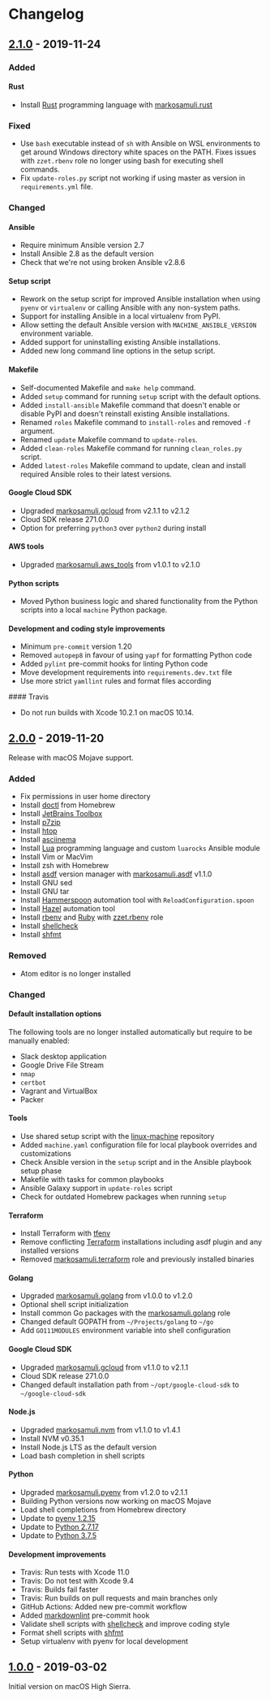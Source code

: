# Changelog

## [2.1.0] - 2019-11-24

### Added

#### Rust

- Install [Rust][rust] programming language with [markosamuli.rust]

[rust]: https://www.rust-lang.org/
[markosamuli.rust]: https://github.com/markosamuli/ansible-rust

### Fixed

- Use `bash` executable instead of `sh` with Ansible on WSL environments to
  get around Windows directory white spaces on the PATH. Fixes issues with
  `zzet.rbenv` role no longer using bash for executing shell commands.
- Fix `update-roles.py` script not working if using master as version in
  `requirements.yml` file.

### Changed

#### Ansible

- Require minimum Ansible version 2.7
- Install Ansible 2.8 as the default version
- Check that we're not using broken Ansible v2.8.6

#### Setup script

- Rework on the setup script for improved Ansible installation when using
  `pyenv` or `virtualenv` or calling Ansible with any non-system paths.
- Support for installing Ansible in a local virtualenv from PyPI.
- Allow setting the default Ansible version with `MACHINE_ANSIBLE_VERSION`
  environment variable.
- Added support for uninstalling existing Ansible installations.
- Added new long command line options in the setup script.

#### Makefile

- Self-documented Makefile and `make help` command.
- Added `setup` command for running `setup` script with the default options.
- Added `install-ansible` Makefile command that doesn't enable or disable PyPI
  and doesn't reinstall existing Ansible installations.
- Renamed `roles` Makefile command to `install-roles` and removed `-f` argument.
- Renamed `update` Makefile command to `update-roles`.
- Added `clean-roles` Makefile command for running `clean_roles.py` script.
- Added `latest-roles` Makefile command to update, clean and install required
  Ansible roles to their latest versions.

#### Google Cloud SDK

- Upgraded [markosamuli.gcloud] from v2.1.1 to v2.1.2
- Cloud SDK release 271.0.0
- Option for preferring `python3` over `python2` during install

#### AWS tools

- Upgraded [markosamuli.aws_tools] from v1.0.1 to v2.1.0

[markosamuli.aws_tools]: https://github.com/markosamuli/ansible-aws-tools

#### Python scripts

- Moved Python business logic and shared functionality from the Python scripts
  into a local `machine` Python package.

#### Development and coding style improvements

- Minimum `pre-commit` version 1.20
- Removed `autopep8` in favour of using `yapf` for formatting Python code
- Added `pylint` pre-commit hooks for linting Python code
- Move development requirements into `requirements.dev.txt` file
- Use more strict `yamllint` rules and format files according

#### Travis

- Do not run builds with Xcode 10.2.1 on macOS 10.14.

## [2.0.0] - 2019-11-20

Release with macOS Mojave support.

### Added

- Fix permissions in user home directory
- Install [doctl] from Homebrew
- Install [JetBrains Toolbox][jetbrains]
- Install [p7zip]
- Install [htop]
- Install [asciinema]
- Install [Lua][lua] programming language and custom `luarocks` Ansible module
- Install Vim or MacVim
- Install zsh with Homebrew
- Install [asdf] version manager with [markosamuli.asdf] v1.1.0
- Install GNU sed
- Install GNU tar
- Install [Hammerspoon][hammerspoon] automation tool with
  `ReloadConfiguration.spoon`
- Install [Hazel][hazel] automation tool
- Install [rbenv] and [Ruby][ruby] with [zzet.rbenv] role
- Install [shellcheck]
- Install [shfmt]

[doctl]: https://github.com/digitalocean/doctl
[jetbrains]: https://www.jetbrains.com/toolbox-app/
[p7zip]: http://p7zip.sourceforge.net/
[htop]: https://hisham.hm/htop/
[asciinema]: https://asciinema.org/
[lua]: https://www.lua.org/
[asdf]: https://asdf-vm.com/
[markosamuli.asdf]: https://github.com/markosamuli/ansible-asdf
[hammerspoon]: https://www.hammerspoon.org/
[hazel]: https://www.noodlesoft.com/
[zzet.rbenv]: https://github.com/zzet/ansible-rbenv-role
[rbenv]: https://github.com/rbenv/rbenv
[ruby]: https://www.ruby-lang.org/en/

### Removed

- Atom editor is no longer installed

### Changed

#### Default installation options

The following tools are no longer installed automatically but require to be
manually enabled:

- Slack desktop application
- Google Drive File Stream
- `nmap`
- `certbot`
- Vagrant and VirtualBox
- Packer

#### Tools

- Use shared setup script with the [linux-machine] repository
- Added `machine.yaml` configuration file for local playbook overrides
  and customizations
- Check Ansible version in the `setup` script and in the Ansible playbook setup
  phase
- Makefile with tasks for common playbooks
- Ansible Galaxy support in `update-roles` script
- Check for outdated Homebrew packages when running `setup`

[linux-machine]: https://github.com/markosamuli/linux-machine

#### Terraform

- Install Terraform with [tfenv]
- Remove conflicting [Terraform][terraform] installations including asdf plugin
  and any installed versions
- Removed [markosamuli.terraform] role and previously installed binaries

[terraform]: https://www.terraform.io/
[tfenv]: https://github.com/tfutils/tfenv
[markosamuli.terraform]: https://github.com/markosamuli/ansible-terraform

#### Golang

- Upgraded [markosamuli.golang] from v1.0.0 to v1.2.0
- Optional shell script initialization
- Install common Go packages with the [markosamuli.golang] role
- Changed default GOPATH from `~/Projects/golang` to `~/go`
- Add `GO111MODULES` environment variable into shell configuration

[markosamuli.golang]: https://github.com/markosamuli/ansible-golang

#### Google Cloud SDK

- Upgraded [markosamuli.gcloud] from v1.1.0 to v2.1.1
- Cloud SDK release 271.0.0
- Changed default installation path from `~/opt/google-cloud-sdk` to
  `~/google-cloud-sdk`

[markosamuli.gcloud]: https://github.com/markosamuli/ansible-gcloud

#### Node.js

- Upgraded [markosamuli.nvm] from v1.1.0 to v1.4.1
- Install NVM v0.35.1
- Install Node.js LTS as the default version
- Load bash completion in shell scripts

[markosamuli.nvm]: https://github.com/markosamuli/ansible-nvm

#### Python

- Upgraded [markosamuli.pyenv] from v1.2.0 to v2.1.1
- Building Python versions now working on macOS Mojave
- Load shell completions from Homebrew directory
- Update to [pyenv 1.2.15][pyenv1.2.15]
- Update to [Python 2.7.17][python2.7.17]
- Update to [Python 3.7.5][python3.7.5]

[markosamuli.pyenv]: https://github.com/markosamuli/ansible-pyenv
[pyenv1.2.15]: https://github.com/pyenv/pyenv/releases/tag/v1.2.15
[python2.7.17]: https://www.python.org/downloads/release/python-2717/
[python3.7.5]: https://www.python.org/downloads/release/python-375/

#### Development improvements

- Travis: Run tests with Xcode 11.0
- Travis: Do not test with Xcode 9.4
- Travis: Builds fail faster
- Travis: Run builds on pull requests and main branches only
- GitHub Actions: Added new pre-commit workflow
- Added [markdownlint] pre-commit hook
- Validate shell scripts with [shellcheck] and improve coding style
- Format shell scripts with [shfmt]
- Setup virtualenv with pyenv for local development

[markdownlint]: https://github.com/DavidAnson/markdownlint
[shellcheck]: https://github.com/koalaman/shellcheck
[shfmt]: https://github.com/mvdan/sh

## [1.0.0] - 2019-03-02

Initial version on macOS High Sierra.

[2.1.0]: https://github.com/markosamuli/macos-machine/releases/tag/v2.1.0
[2.0.0]: https://github.com/markosamuli/macos-machine/releases/tag/v2.0.0
[1.0.0]: https://github.com/markosamuli/macos-machine/releases/tag/v1.0.0
